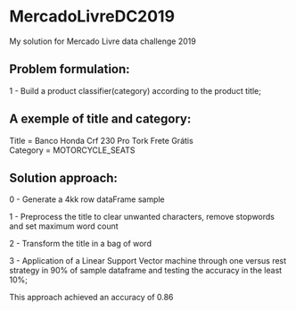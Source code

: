 # MercadoLivreDC2019
My solution for Mercado Livre data challenge 2019


## Problem formulation:
1 - Build a product classifier(category) according to the product title;

## A exemple of title and category:

Title = Banco Honda Crf 230 Pro Tork Frete Grátis	
Category = MOTORCYCLE_SEATS

## Solution approach:

0 - Generate a 4kk row dataFrame sample

1 - Preprocess the title to clear unwanted characters, remove stopwords and set maximum word count

2 - Transform the title in a bag of word

3 - Application of a Linear Support Vector machine through one versus rest strategy in 90% of sample dataframe 
and testing the accuracy in the least 10%;


This approach achieved an accuracy of 0.86


